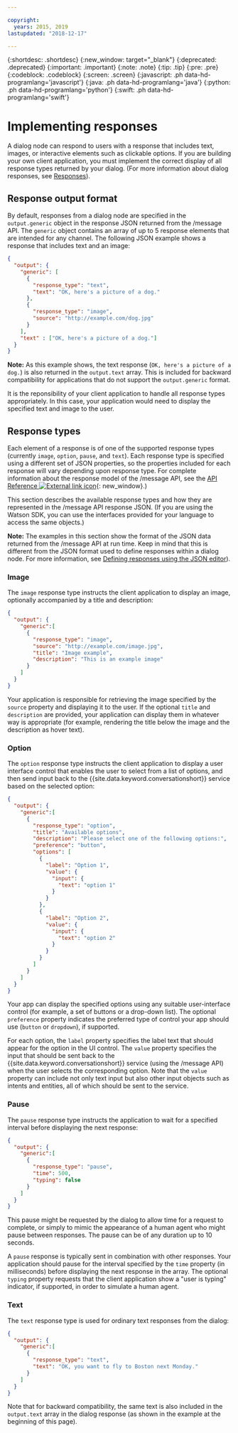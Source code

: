 ```yaml
---

copyright:
  years: 2015, 2019
lastupdated: "2018-12-17"

---
```


{:shortdesc: .shortdesc}
{:new_window: target="_blank"}
{:deprecated: .deprecated}
{:important: .important}
{:note: .note}
{:tip: .tip}
{:pre: .pre}
{:codeblock: .codeblock}
{:screen: .screen}
{:javascript: .ph data-hd-programlang='javascript'}
{:java: .ph data-hd-programlang='java'}
{:python: .ph data-hd-programlang='python'}
{:swift: .ph data-hd-programlang='swift'}

# Implementing responses

A dialog node can respond to users with a response that includes text, images, or interactive elements such as clickable options. If you are building your own client application, you must implement the correct display of all response types returned by your dialog. (For more information about dialog responses, see [Responses](dialog-overview.html#responses)).

## Response output format

By default, responses from a dialog node are specified in the `output.generic` object in the response JSON returned from the /message API. The `generic` object contains an array of up to 5 response elements that are intended for any channel. The following JSON example shows a response that includes text and an image:

```json
{
  "output": {
    "generic": [
      {
        "response_type": "text",
        "text": "OK, here's a picture of a dog."
      },
      {
        "response_type": "image",
        "source": "http://example.com/dog.jpg"
      }
    ],
    "text" : ["OK, here's a picture of a dog."]
  }
}
```

**Note:** As this example shows, the text response (`OK, here's a picture of a dog.`) is also returned in the `output.text` array. This is included for backward compatibility for applications that do not support the `output.generic` format.

It is the reponsibility of your client application to handle all response types appropriately. In this case, your application would need to display the specified text and image to the user.

## Response types

Each element of a response is of one of the supported response types (currently `image`, `option`, `pause`, and `text`). Each response type is specified using a different set of JSON properties, so the properties included for each response will vary depending upon response type. For complete information about the response model of the /message API, see the [API Reference ![External link icon](../../icons/launch-glyph.svg "External link icon")](https://cloud.ibm.com/apidocs/assistant?curl=#get-response-to-user-input){: new_window}.)

This section describes the available response types and how they are represented in the /message API response JSON. (If you are using the Watson SDK, you can use the interfaces provided for your language to access the same objects.)

**Note:** The examples in this section show the format of the JSON data returned from the /message API at run time. Keep in mind that this is different from the JSON format used to define responses within a dialog node. For more information, see [Defining responses using the JSON editor](dialog-responses-json.html)).

### Image

The `image` response type instructs the client application to display an image, optionally accompanied by a title and description:

```json
{
  "output": {
    "generic":[
      {
        "response_type": "image",
        "source": "http://example.com/image.jpg",
        "title": "Image example",
        "description": "This is an example image"
      }
    ]
  }
}
```

Your application is responsible for retrieving the image specified by the `source` property and displaying it to the user. If the optional `title` and `description` are provided, your application can display them in whatever way is appropriate (for example, rendering the title below the image and the description as hover text).

### Option

The `option` response type instructs the client application to display a user interface control that enables the user to select from a list of options, and then send input back to the {{site.data.keyword.conversationshort}} service based on the selected option:

```json
{
  "output": {
    "generic":[
      {
        "response_type": "option",
        "title": "Available options",
        "description": "Please select one of the following options:",
        "preference": "button",
        "options": [
          {
            "label": "Option 1",
            "value": {
              "input": {
                "text": "option 1"
              }
            }
          },
          {
            "label": "Option 2",
            "value": {
              "input": {
                "text": "option 2"
              }
            }
          }
        ]
      }
    ]
  }
}
```

Your app can display the specified options using any suitable user-interface control (for example, a set of buttons or a drop-down list). The optional `preference` property indicates the preferred type of control your app should use (`button` or `dropdown`), if supported.

For each option, the `label` property specifies the label text that should appear for the option in the UI control. The `value` property specifies the input that should be sent back to the {{site.data.keyword.conversationshort}} service (using the /message API) when the user selects the corresponding option. Note that the `value` property can include not only text input but also other input objects such as intents and entities, all of which should be sent to the service.

### Pause

The `pause` response type instructs the application to wait for a specified interval before displaying the next response:

```json
{
  "output": {
    "generic":[
      {
        "response_type": "pause",
        "time": 500,
        "typing": false
      }
    ]
  }
}
```

This pause might be requested by the dialog to allow time for a request to complete, or simply to mimic the appearance of a human agent who might pause between responses. The pause can be of any duration up to 10 seconds.

A `pause` response is typically sent in combination with other responses. Your application should pause for the interval specified by the `time` property (in milliseconds) before displaying the next response in the array. The optional `typing` property requests that the client application show a "user is typing" indicator, if supported, in order to simulate a human agent.

### Text

The `text` response type is used for ordinary text responses from the dialog:

```json
{
  "output": {
    "generic":[
      {
        "response_type": "text",
        "text": "OK, you want to fly to Boston next Monday."
      }
    ]
  }
}
```

Note that for backward compatibility, the same text is also included in the `output.text` array in the dialog response (as shown in the example at the beginning of this page).